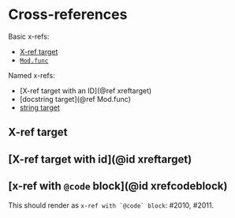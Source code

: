# Cross-references

Basic x-refs:

* [X-ref target](@ref)
* [`Mod.func`](@ref)

Named x-refs:

* [X-ref target with an ID](@ref xreftarget)
* [docstring target](@ref Mod.func)
* [string target](@ref "X-ref target")

## X-ref target

## [X-ref target with id](@id xreftarget)

## [x-ref with `@code` block](@id xrefcodeblock)

This should render as ```x-ref with `@code` block```: #2010, #2011.
